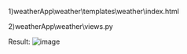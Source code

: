 1)weatherApp\weather\templates\weather\index.html

2)weatherApp\weather\views.py

Result:
![image](https://github.com/pelmen44/Project/assets/116953192/5e31094d-3322-4266-9a76-4a5514e1f40a)
